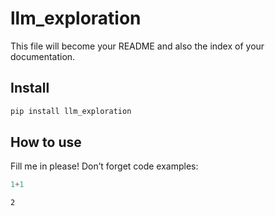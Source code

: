 # llm_exploration

<!-- WARNING: THIS FILE WAS AUTOGENERATED! DO NOT EDIT! -->

This file will become your README and also the index of your
documentation.

## Install

``` sh
pip install llm_exploration
```

## How to use

Fill me in please! Don’t forget code examples:

``` python
1+1
```

    2
